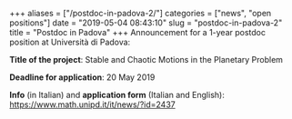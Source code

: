 +++
aliases = ["/postdoc-in-padova-2/"]
categories = ["news", "open positions"]
date = "2019-05-04 08:43:10"
slug = "postdoc-in-padova-2"
title = "Postdoc in Padova"
+++
Announcement for a 1-year postdoc position at Università di Padova:

**Title of the project**: Stable and Chaotic Motions in the Planetary
Problem

**Deadline for application**: 20 May 2019

**Info** (in Italian) and **application form** (Italian and English):
<https://www.math.unipd.it/it/news/?id=2437>
